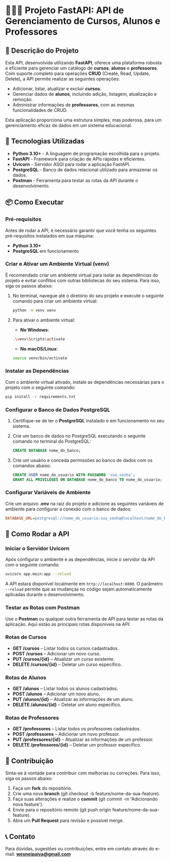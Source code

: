 # 👨🏻‍💻 Projeto FastAPI: API de Gerenciamento de Cursos, Alunos e Professores

## 📄 Descrição do Projeto
Esta API, desenvolvida utilizando **FastAPI**, oferece uma plataforma robusta e eficiente para gerenciar um catálogo de **cursos**, **alunos** e **professores**. Com suporte completo para operações **CRUD** (Create, Read, Update, Delete), a API permite realizar as seguintes operações:

- Adicionar, listar, atualizar e excluir **cursos**.
- Gerenciar dados de **alunos**, incluindo adição, listagem, atualização e remoção.
- Administrar informações de **professores**, com as mesmas funcionalidades de CRUD.

Esta aplicação proporciona uma estrutura simples, mas poderosa, para um gerenciamento eficaz de dados em um sistema educacional.

## 🚀 Tecnologias Utilizadas
- **Python 3.10+** - A linguagem de programação escolhida para o projeto.
- **FastAPI** - Framework para criação de APIs rápidas e eficientes.
- **Uvicorn** - Servidor ASGI para rodar a aplicação FastAPI.
- **PostgreSQL** - Banco de dados relacional utilizado para armazenar os dados.
- **Postman** - Ferramenta para testar as rotas da API durante o desenvolvimento.

## 📦 Como Executar

### Pré-requisitos
Antes de rodar a API, é necessário garantir que você tenha os seguintes pré-requisitos instalados em sua máquina:

- **Python 3.10+**
- **PostgreSQL** em funcionamento

### Criar e Ativar um Ambiente Virtual (venv)
É recomendado criar um ambiente virtual para isolar as dependências do projeto e evitar conflitos com outras bibliotecas do seu sistema. Para isso, siga os passos abaixo:

1. No terminal, navegue até o diretório do seu projeto e execute o seguinte comando para criar um ambiente virtual:

    ```bash
    python -m venv venv
    ```

2. Para ativar o ambiente virtual:

    - **No Windows**:
    ```bash
    .\venv\Scripts\activate
    ```

    - **No macOS/Linux**:
    ```bash
    source venv/bin/activate
    ```

### Instalar as Dependências
Com o ambiente virtual ativado, instale as dependências necessárias para o projeto com o seguinte comando:

```bash
pip install -r requirements.txt
```

### Configurar o Banco de Dados PostgreSQL

1. Certifique-se de ter o **PostgreSQL** instalado e em funcionamento no seu sistema.
2. Crie um banco de dados no PostgreSQL executando o seguinte comando no terminal do PostgreSQL:

    ```sql
    CREATE DATABASE nome_do_banco;
    ```

3. Crie um usuário e conceda permissões ao banco de dados com os comandos abaixo:

    ```sql
    CREATE USER nome_do_usuario WITH PASSWORD 'sua_senha';
    GRANT ALL PRIVILEGES ON DATABASE nome_do_banco TO nome_do_usuario;
    ```

### Configurar Variáveis de Ambiente
Crie um arquivo **.env** na raiz do projeto e adicione as seguintes variáveis de ambiente para configurar a conexão com o banco de dados:

```ini
DATABASE_URL=postgresql://nome_do_usuario:sua_senha@localhost/nome_do_banco
```

## 🚀 Como Rodar a API

### Iniciar o Servidor Uvicorn
Após configurar o ambiente e as dependências, inicie o servidor da API com o seguinte comando:

```bash
uvicorn app.main:app --reload
```

A API estará disponível localmente em `http://localhost:8000`. O parâmetro `--reload` permite que as mudanças no código sejam automaticamente aplicadas durante o desenvolvimento.

### Testar as Rotas com Postman
Use o **Postman** ou qualquer outra ferramenta de API para testar as rotas da aplicação. Aqui estão as principais rotas disponíveis na API:

### **Rotas de Cursos**  
- **GET /cursos** – Listar todos os cursos cadastrados.
- **POST /cursos** – Adicionar um novo curso.
- **PUT /cursos/{id}** – Atualizar um curso existente.
- **DELETE /cursos/{id}** – Deletar um curso específico.

### **Rotas de Alunos**  
- **GET /alunos** – Listar todos os alunos cadastrados.
- **POST /alunos** – Adicionar um novo aluno.
- **PUT /alunos/{id}** – Atualizar as informações de um aluno.
- **DELETE /alunos/{id}** – Deletar um aluno específico.

### **Rotas de Professores**  
- **GET /professores** – Listar todos os professores cadastrados.
- **POST /professores** – Adicionar um novo professor.
- **PUT /professores/{id}** – Atualizar as informações de um professor.
- **DELETE /professores/{id}** – Deletar um professor específico.

## 📄 Contribuição
Sinta-se à vontade para contribuir com melhorias ou correções. Para isso, siga os passos abaixo:

1. Faça um **fork** do repositório.
2. Crie uma nova **branch** (git checkout -b feature/nome-da-sua-feature).
3. Faça suas alterações e realize o **commit** (git commit -m 'Adicionando nova feature').
4. Envie para o repositório remoto (git push origin feature/nome-da-sua-feature).
5. Abra um **Pull Request** para revisão e possível merge.

## 📞 Contato
Para dúvidas, sugestões ou contribuições, entre em contato através do e-mail: **wesneipaiva@gmail.com**
